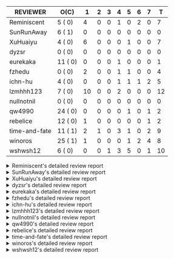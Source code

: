 |   REVIEWER    |  O(C)   | 1  | 2 | 3 | 4 | 5 | 6 | 7 | T  |
|---------------|---------|----|---|---|---|---|---|---|----|
| Reminiscent   |  5 ( 0) |  4 | 0 | 0 | 1 | 0 | 2 | 0 |  7 |
| SunRunAway    |  6 ( 1) |  0 | 0 | 0 | 0 | 0 | 0 | 0 |  0 |
| XuHuaiyu      |  4 ( 0) |  6 | 0 | 0 | 0 | 1 | 0 | 0 |  7 |
| dyzsr         |  0 ( 0) |  0 | 0 | 0 | 0 | 0 | 0 | 0 |  0 |
| eurekaka      | 11 ( 0) |  0 | 0 | 0 | 1 | 0 | 0 | 0 |  1 |
| fzhedu        |  0 ( 0) |  2 | 0 | 0 | 1 | 1 | 0 | 0 |  4 |
| ichn-hu       |  4 ( 0) |  0 | 0 | 0 | 1 | 1 | 1 | 2 |  5 |
| lzmhhh123     |  7 ( 0) | 10 | 0 | 0 | 2 | 0 | 0 | 0 | 12 |
| nullnotnil    |  0 ( 0) |  0 | 0 | 0 | 0 | 0 | 0 | 0 |  0 |
| qw4990        | 24 ( 0) |  0 | 0 | 0 | 0 | 1 | 0 | 1 |  2 |
| rebelice      | 12 ( 0) |  1 | 0 | 0 | 0 | 0 | 0 | 1 |  2 |
| time-and-fate | 11 ( 1) |  2 | 1 | 0 | 3 | 1 | 0 | 2 |  9 |
| winoros       | 25 ( 1) |  1 | 0 | 0 | 0 | 1 | 2 | 4 |  8 |
| wshwsh12      |  6 ( 0) |  0 | 0 | 1 | 3 | 5 | 0 | 1 | 10 |


<details> 
  <summary>Reminiscent's detailed review report</summary> 

## To Be Reviewed

|    REPO    |                                                        PR                                                        | C | LASTED |
|------------|------------------------------------------------------------------------------------------------------------------|---|--------|
| tidb/25583 | [bindinfo: fix SPM doesn't work for CTE](https://github.com/pingcap/tidb/pull/25583)                             |   | 22d15h |
| tidb/26133 | [planner: rename stable-result-mode to ordered-result-mode (#26093)](https://github.com/pingcap/tidb/pull/26133) |   | 18h    |
| tidb/26134 | [planner: rename stable-result-mode to ordered-result-mode (#26093)](https://github.com/pingcap/tidb/pull/26134) |   | 18h    |
| tidb/26135 | [planner: rename stable-result-mode to ordered-result-mode (#26093)](https://github.com/pingcap/tidb/pull/26135) |   | 18h    |
| tidb/26141 | [planner: directly use sql bind to generate query plan](https://github.com/pingcap/tidb/pull/26141)              |   | 17h    |


## Reviewed in Last 7 Days

|    REPO    |                                                                      PR                                                                      | C | D |    R    |
|------------|----------------------------------------------------------------------------------------------------------------------------------------------|---|---|---------|
| tidb/25995 | [planner: support stable result mode (#25971)](https://github.com/pingcap/tidb/pull/25995)                                                   |   | 1 | 5d20h   |
| tidb/26093 | [planner: rename stable-result-mode to ordered-result-mode](https://github.com/pingcap/tidb/pull/26093)                                      |   | 1 | 2d12h   |
| tidb/26084 | [planner: support stable result mode (#25971)](https://github.com/pingcap/tidb/pull/26084)                                                   |   | 1 | 2d18h   |
| tidb/23295 | [util, types: don't let SPM be affected by charset (#23161)](https://github.com/pingcap/tidb/pull/23295)                                     |   | 1 | 121d11h |
| tidb/26066 | [util/ranger: fix wrong range calculation of prefix index when appending ranges to point ranges](https://github.com/pingcap/tidb/pull/26066) |   | 4 | 10h     |
| tidb/26014 | [planner: support aggregation for expression index](https://github.com/pingcap/tidb/pull/26014)                                              |   | 6 | 1h      |
| tidb/25969 | [planner: support using expression index when conditions are connected by `or` or `not` ](https://github.com/pingcap/tidb/pull/25969)        |   | 6 | 1d20h   |


</details> 


<details> 
  <summary>SunRunAway's detailed review report</summary> 

## To Be Reviewed

|    REPO    |                                                       PR                                                       | C | LASTED  |
|------------|----------------------------------------------------------------------------------------------------------------|---|---------|
| tidb/19178 | [executor: Refactor probe channel](https://github.com/pingcap/tidb/pull/19178)                                 |   | 333d16h |
| tidb/19807 | [executor: parallel evaluation for hash aggregate distinct](https://github.com/pingcap/tidb/pull/19807)        |   | 311d10h |
| tidb/19900 | [executor: enable inline projection for sort&topN](https://github.com/pingcap/tidb/pull/19900)                 | Y | 306d18h |
| tidb/21834 | [planner: enhanced index range calculation plan](https://github.com/pingcap/tidb/pull/21834)                   |   | 208d18h |
| tidb/21956 | [planner/preprocessor: disallow into-outfile clause in some place](https://github.com/pingcap/tidb/pull/21956) |   | 201d23h |
| tidb/25385 | [executor: global kill 32bits (local connID part)](https://github.com/pingcap/tidb/pull/25385)                 |   | 29d10h  |


## Reviewed in Last 7 Days

| REPO | PR | C | D | R |
|------|----|---|---|---|


</details> 


<details> 
  <summary>XuHuaiyu's detailed review report</summary> 

## To Be Reviewed

|     REPO     |                                                             PR                                                             | C | LASTED  |
|--------------|----------------------------------------------------------------------------------------------------------------------------|---|---------|
| tidb/21401   | [expression: incompatibility with MySQL for ADDTIME()](https://github.com/pingcap/tidb/pull/21401)                         |   | 224d11h |
| docs-cn/5561 | [Add sql optimization-related docs to toc](https://github.com/pingcap/docs-cn/pull/5561)                                   |   | 140d15h |
| tidb/26135   | [planner: rename stable-result-mode to ordered-result-mode (#26093)](https://github.com/pingcap/tidb/pull/26135)           |   | 18h     |
| tidb/26150   | [executor, privilege: require CONFIG privilege for is.cluster_config (#26071)](https://github.com/pingcap/tidb/pull/26150) |   | 15h     |


## Reviewed in Last 7 Days

|    REPO    |                                                           PR                                                           | C | D |   R    |
|------------|------------------------------------------------------------------------------------------------------------------------|---|---|--------|
| tidb/25820 | [util: support soft limit for memory tracker](https://github.com/pingcap/tidb/pull/25820)                              |   | 1 | 12d23h |
| tidb/25714 | [executor: support spill intermediate data for unparalleled hash agg](https://github.com/pingcap/tidb/pull/25714)      |   | 1 | 18d23h |
| tidb/25792 | [docs/design: Support Spilling Unparalleled HashAgg](https://github.com/pingcap/tidb/pull/25792)                       |   | 1 | 14d1h  |
| tidb/26035 | [executor: fix ifnull bug when arg is enum/set (#25110)](https://github.com/pingcap/tidb/pull/26035)                   |   | 1 | 3d23h  |
| tidb/26032 | [planner: fix incorrect result of set type for merge join (#25672)](https://github.com/pingcap/tidb/pull/26032)        |   | 1 | 3d23h  |
| tidb/25612 | [expression: fix incompatible timestamp conversion between mysql and tidb](https://github.com/pingcap/tidb/pull/25612) |   | 1 | 20d15h |
| tidb/25906 | [config, sessionctx: deprecate streaming config](https://github.com/pingcap/tidb/pull/25906)                           |   | 5 | 5d22h  |


</details> 


<details> 
  <summary>dyzsr's detailed review report</summary> 

## To Be Reviewed

| REPO | PR | C | LASTED |
|------|----|---|--------|


## Reviewed in Last 7 Days

| REPO | PR | C | D | R |
|------|----|---|---|---|


</details> 


<details> 
  <summary>eurekaka's detailed review report</summary> 

## To Be Reviewed

|    REPO    |                                                                               PR                                                                               | C | LASTED  |
|------------|----------------------------------------------------------------------------------------------------------------------------------------------------------------|---|---------|
| tidb/23316 | [planner: Fix rebuild range for prepared plan](https://github.com/pingcap/tidb/pull/23316)                                                                     |   | 119d17h |
| tidb/23373 | [executor: fix get var expr when session var is hex literal (#23241)](https://github.com/pingcap/tidb/pull/23373)                                              |   | 117d19h |
| tidb/23760 | [collation: fix tidb panic when compare string with collation](https://github.com/pingcap/tidb/pull/23760)                                                     |   | 103d13h |
| tidb/24061 | [statistics: fix some potential panic in statistics (#23988)](https://github.com/pingcap/tidb/pull/24061)                                                      |   | 88d13h  |
| tidb/24556 | [planner: add MergeAdjacentWindow rule for cascades](https://github.com/pingcap/tidb/pull/24556)                                                               |   | 62d10h  |
| tidb/24921 | [planner: update IsCompleteModeAgg and transform function of RuleInjectProjectionBelowAgg to fix distinct agg bug](https://github.com/pingcap/tidb/pull/24921) |   | 46d19h  |
| tidb/25737 | [planner: Log warnings when agg function can not be pushdown in explain statement (#25553)](https://github.com/pingcap/tidb/pull/25737)                        |   | 18d18h  |
| tidb/25845 | [planner,executor: fix 'select ...(join on partition table) for update' panic (#21148)](https://github.com/pingcap/tidb/pull/25845)                            |   | 12d19h  |
| tidb/25861 | [planner/core: thoroughly push down count-distinct agg in the MPP mode. (#25662)](https://github.com/pingcap/tidb/pull/25861)                                  |   | 11d19h  |
| tidb/26015 | [planner: logically delete the bindinfo when create the new binding](https://github.com/pingcap/tidb/pull/26015)                                               |   | 5d17h   |
| tidb/26139 | [planner,  bindinfo: support the show global bindings order by update_time](https://github.com/pingcap/tidb/pull/26139)                                        |   | 17h     |


## Reviewed in Last 7 Days

|    REPO    |                                                    PR                                                    | C | D |    R    |
|------------|----------------------------------------------------------------------------------------------------------|---|---|---------|
| tidb/23295 | [util, types: don't let SPM be affected by charset (#23161)](https://github.com/pingcap/tidb/pull/23295) |   | 4 | 118d16h |


</details> 


<details> 
  <summary>fzhedu's detailed review report</summary> 

## To Be Reviewed

| REPO | PR | C | LASTED |
|------|----|---|--------|


## Reviewed in Last 7 Days

|    REPO     |                                                 PR                                                 | C | D |   R   |
|-------------|----------------------------------------------------------------------------------------------------|---|---|-------|
| tics/2383   | [do not send empty response](https://github.com/pingcap/tics/pull/2383)                            |   | 1 | 0h    |
| kvproto/781 | [mpp: add proto to check if tiflash node is alive](https://github.com/pingcap/kvproto/pull/781)    |   | 1 | 5d23h |
| tics/2298   | [Port new implementation of HashTable from ClickHouse.](https://github.com/pingcap/tics/pull/2298) |   | 4 | 8d0h  |
| tics/2286   | [Port ColumnsHashing from ClickHouse](https://github.com/pingcap/tics/pull/2286)                   |   | 5 | 7d12h |


</details> 


<details> 
  <summary>ichn-hu's detailed review report</summary> 

## To Be Reviewed

|    REPO    |                                                           PR                                                           | C | LASTED  |
|------------|------------------------------------------------------------------------------------------------------------------------|---|---------|
| tidb/20903 | [planner: fix confused and unnecessary double-projection in plans.](https://github.com/pingcap/tidb/pull/20903)        |   | 248d17h |
| tidb/22631 | [executor: refine window processor](https://github.com/pingcap/tidb/pull/22631)                                        |   | 162d23h |
| tidb/26000 | [expression: fix incompatible last_day func behavior in sql mode (#25953)](https://github.com/pingcap/tidb/pull/26000) |   | 6d15h   |
| tidb/26001 | [expression: fix incompatible last_day func behavior in sql mode (#25953)](https://github.com/pingcap/tidb/pull/26001) |   | 6d15h   |


## Reviewed in Last 7 Days

|    REPO    |                                                                      PR                                                                       | C | D |    R    |
|------------|-----------------------------------------------------------------------------------------------------------------------------------------------|---|---|---------|
| tidb/22185 | [executor: fix select into outfile with year type column has no data (#22175)](https://github.com/pingcap/tidb/pull/22185)                    |   | 4 | 184d20h |
| tidb/26046 | [Revert "expression: Fix greatest and least function lost decimal precision compared with MySQL"](https://github.com/pingcap/tidb/pull/26046) |   | 5 | 0h      |
| tidb/25766 | [expression: Fix greatest and least function lost decimal precision compared with MySQL](https://github.com/pingcap/tidb/pull/25766)          |   | 6 | 11d19h  |
| tidb/25875 | [types: fix json_unquote](https://github.com/pingcap/tidb/pull/25875)                                                                         |   | 7 | 4d20h   |
| tidb/25953 | [expression: fix incompatible last_day func behavior in sql mode](https://github.com/pingcap/tidb/pull/25953)                                 |   | 7 | 1d0h    |


</details> 


<details> 
  <summary>lzmhhh123's detailed review report</summary> 

## To Be Reviewed

|    REPO    |                                                              PR                                                              | C | LASTED  |
|------------|------------------------------------------------------------------------------------------------------------------------------|---|---------|
| tidb/22631 | [executor: refine window processor](https://github.com/pingcap/tidb/pull/22631)                                              |   | 162d23h |
| tidb/25822 | [executor: avoid unnecessary string EqualFold() comparisons](https://github.com/pingcap/tidb/pull/25822)                     |   | 13d16h  |
| tidb/26005 | [expression: fix cast string like '.1a1' to decimal has no warnings information](https://github.com/pingcap/tidb/pull/26005) |   | 6d13h   |
| tidb/26036 | [planner: fix bug when unfolding wildcard in view definiton (#25226)](https://github.com/pingcap/tidb/pull/26036)            |   | 4d22h   |
| tidb/26134 | [planner: rename stable-result-mode to ordered-result-mode (#26093)](https://github.com/pingcap/tidb/pull/26134)             |   | 18h     |
| tidb/26148 | [executor: fix a bug that cte.iterOutTbl did not close correctly (#26129)](https://github.com/pingcap/tidb/pull/26148)       |   | 15h     |
| tidb/26152 | [types: year function can't handle some date string](https://github.com/pingcap/tidb/pull/26152)                             |   | 14h     |


## Reviewed in Last 7 Days

|    REPO    |                                                                  PR                                                                   | C | D |    R    |
|------------|---------------------------------------------------------------------------------------------------------------------------------------|---|---|---------|
| tidb/26145 | [planner/core: fix duplicate enum items](https://github.com/pingcap/tidb/pull/26145)                                                  |   | 1 | 0h      |
| tidb/26129 | [executor: fix a bug that cte.iterOutTbl did not close correctly](https://github.com/pingcap/tidb/pull/26129)                         |   | 1 | 2h      |
| tidb/22185 | [executor: fix select into outfile with year type column has no data (#22175)](https://github.com/pingcap/tidb/pull/22185)            |   | 1 | 187d17h |
| tidb/23295 | [util, types: don't let SPM be affected by charset (#23161)](https://github.com/pingcap/tidb/pull/23295)                              |   | 1 | 121d12h |
| tidb/26031 | [server, sessionctx: improved mysql compatibility with support for init_connect (#23713)](https://github.com/pingcap/tidb/pull/26031) |   | 1 | 4d0h    |
| tidb/26032 | [planner: fix incorrect result of set type for merge join (#25672)](https://github.com/pingcap/tidb/pull/26032)                       |   | 1 | 4d0h    |
| tidb/26035 | [executor: fix ifnull bug when arg is enum/set (#25110)](https://github.com/pingcap/tidb/pull/26035)                                  |   | 1 | 4d0h    |
| tidb/26039 | [planner: generate correct number of rows when all agg funcs are pruned (#24937)](https://github.com/pingcap/tidb/pull/26039)         |   | 1 | 3d23h   |
| tidb/26038 | [executor: fix incorrect result of enum type merge join (#24775)](https://github.com/pingcap/tidb/pull/26038)                         |   | 1 | 3d23h   |
| tidb/26061 | [sessionctx: change innodb large prefix default (#24555)](https://github.com/pingcap/tidb/pull/26061)                                 |   | 1 | 3d16h   |
| tidb/25906 | [config, sessionctx: deprecate streaming config](https://github.com/pingcap/tidb/pull/25906)                                          |   | 4 | 6d17h   |
| tikv/10425 | [copr:  fix the wrong arguments type of json_unquote (#10177)](https://github.com/tikv/tikv/pull/10425)                               |   | 4 | 16d23h  |


</details> 


<details> 
  <summary>nullnotnil's detailed review report</summary> 

## To Be Reviewed

| REPO | PR | C | LASTED |
|------|----|---|--------|


## Reviewed in Last 7 Days

| REPO | PR | C | D | R |
|------|----|---|---|---|


</details> 


<details> 
  <summary>qw4990's detailed review report</summary> 

## To Be Reviewed

|     REPO     |                                                                                       PR                                                                                        | C | LASTED  |
|--------------|---------------------------------------------------------------------------------------------------------------------------------------------------------------------------------|---|---------|
| docs/5498    | [partitioning: Corrected partition management](https://github.com/pingcap/docs/pull/5498)                                                                                       |   | 77d19h  |
| tidb/21018   | [planner: don't push down null sensitive join conditions (#19620)](https://github.com/pingcap/tidb/pull/21018)                                                                  |   | 242d17h |
| docs-cn/5561 | [Add sql optimization-related docs to toc](https://github.com/pingcap/docs-cn/pull/5561)                                                                                        |   | 140d15h |
| docs/5826    | [system-variables: update for consistency](https://github.com/pingcap/docs/pull/5826)                                                                                           |   | 20d11h  |
| tidb/23590   | [planner, table: optimize the list partition pruner for range query](https://github.com/pingcap/tidb/pull/23590)                                                                |   | 108d16h |
| tidb/24663   | [planner: include schema name when checking duplicate table aliases](https://github.com/pingcap/tidb/pull/24663)                                                                |   | 59d16h  |
| tidb/24994   | [planner: don't extract hash keys from index join's OtherConds if inl_merge_join hint exists](https://github.com/pingcap/tidb/pull/24994)                                       |   | 42d17h  |
| tidb/25693   | [planner: fix index-out-of-range error when checking only_full_group_by and make sure limit outputs no more columns than its child](https://github.com/pingcap/tidb/pull/25693) |   | 19d22h  |
| tidb/25715   | [planner: fix row count estimation for partially pushed down selections](https://github.com/pingcap/tidb/pull/25715)                                                            |   | 19d16h  |
| tidb/25763   | [executor: reject setting read ts to a future time (#25732)](https://github.com/pingcap/tidb/pull/25763)                                                                        |   | 17d16h  |
| tidb/25769   | [planner: add some comment for checkOnlyFullGroupBy](https://github.com/pingcap/tidb/pull/25769)                                                                                |   | 17d12h  |
| tidb/25806   | [planner: check filter condition in func convertToPartialTableScan (#25294)](https://github.com/pingcap/tidb/pull/25806)                                                        |   | 14d15h  |
| tidb/25845   | [planner,executor: fix 'select ...(join on partition table) for update' panic (#21148)](https://github.com/pingcap/tidb/pull/25845)                                             |   | 12d19h  |
| tidb/25861   | [planner/core: thoroughly push down count-distinct agg in the MPP mode. (#25662)](https://github.com/pingcap/tidb/pull/25861)                                                   |   | 11d19h  |
| tidb/25870   | [executor: skip all test cases related to TiFlash+Partition since they are too slow (#25866)](https://github.com/pingcap/tidb/pull/25870)                                       |   | 11d15h  |
| tidb/25991   | [executor: fix hash join between datetime and timestamp (#25915)](https://github.com/pingcap/tidb/pull/25991)                                                                   |   | 6d19h   |
| tidb/26027   | [executor: fix unsigned int window function error (#26010)](https://github.com/pingcap/tidb/pull/26027)                                                                         |   | 4d23h   |
| tidb/26032   | [planner: fix incorrect result of set type for merge join (#25672)](https://github.com/pingcap/tidb/pull/26032)                                                                 |   | 4d23h   |
| tidb/26036   | [planner: fix bug when unfolding wildcard in view definiton (#25226)](https://github.com/pingcap/tidb/pull/26036)                                                               |   | 4d22h   |
| tidb/26039   | [planner: generate correct number of rows when all agg funcs are pruned (#24937)](https://github.com/pingcap/tidb/pull/26039)                                                   |   | 4d22h   |
| tidb/26061   | [sessionctx: change innodb large prefix default (#24555)](https://github.com/pingcap/tidb/pull/26061)                                                                           |   | 4d15h   |
| tidb/26117   | [executor: only forbid setting tidb_snapshot in stale txn (#25794)](https://github.com/pingcap/tidb/pull/26117)                                                                 |   | 22h     |
| tidb/26141   | [planner: directly use sql bind to generate query plan](https://github.com/pingcap/tidb/pull/26141)                                                                             |   | 17h     |
| tidb/26144   | [load: fix load data with non-utf8 will succeed (#26054)](https://github.com/pingcap/tidb/pull/26144)                                                                           |   | 16h     |


## Reviewed in Last 7 Days

|    REPO    |                                                                 PR                                                                  | C | D |   R    |
|------------|-------------------------------------------------------------------------------------------------------------------------------------|---|---|--------|
| tidb/25501 | [planner,executor: fix 'select ...(join on partition table) for update' panic (#21148)](https://github.com/pingcap/tidb/pull/25501) |   | 5 | 21d17h |
| tidb/25980 | [planner: make sure limit outputs no more columns than its child (#25345)](https://github.com/pingcap/tidb/pull/25980)              |   | 7 | 3h     |


</details> 


<details> 
  <summary>rebelice's detailed review report</summary> 

## To Be Reviewed

|     REPO     |                                                                    PR                                                                     | C | LASTED  |
|--------------|-------------------------------------------------------------------------------------------------------------------------------------------|---|---------|
| docs/5185    | [sql-statements, information-schema: add `END_TIME` field for table `ANALYZE_STATUS`](https://github.com/pingcap/docs/pull/5185)          |   | 102d17h |
| docs-cn/5916 | [sql-statements, information-schema: add `END_TIME` field for table `ANALYZE_STATUS`](https://github.com/pingcap/docs-cn/pull/5916)       |   | 102d17h |
| tidb/24033   | [statistics: fix some unstable tests in global stats (#23502)](https://github.com/pingcap/tidb/pull/24033)                                |   | 89d9h   |
| tidb/24306   | [util/ranger: fix func name typo](https://github.com/pingcap/tidb/pull/24306)                                                             |   | 76d22h  |
| tidb/24374   | [planner: filter conflict read_from_storage hints (#24313)](https://github.com/pingcap/tidb/pull/24374)                                   |   | 74d19h  |
| tidb/24669   | [planner: fix "order by + num " can use a column not in select fields](https://github.com/pingcap/tidb/pull/24669)                        |   | 59d16h  |
| tidb/25214   | [planner: don't push down topn to nil table plan side](https://github.com/pingcap/tidb/pull/25214)                                        |   | 35d16h  |
| tidb/25861   | [planner/core: thoroughly push down count-distinct agg in the MPP mode. (#25662)](https://github.com/pingcap/tidb/pull/25861)             |   | 11d19h  |
| tidb/25870   | [executor: skip all test cases related to TiFlash+Partition since they are too slow (#25866)](https://github.com/pingcap/tidb/pull/25870) |   | 11d15h  |
| tidb/25985   | [executor: support forbid tiflash for stale read (#25828)](https://github.com/pingcap/tidb/pull/25985)                                    |   | 6d20h   |
| tidb/26033   | [planner: fix wrong aggregate pruning for some cases (#25289)](https://github.com/pingcap/tidb/pull/26033)                                |   | 4d23h   |
| tidb/26075   | [planner: avoid alloc for paramMarker in buildValuesListOfInsert (#25996)](https://github.com/pingcap/tidb/pull/26075)                    |   | 3d23h   |


## Reviewed in Last 7 Days

|    REPO    |                                              PR                                               | C | D |   R   |
|------------|-----------------------------------------------------------------------------------------------|---|---|-------|
| tidb/26145 | [planner/core: fix duplicate enum items](https://github.com/pingcap/tidb/pull/26145)          |   | 1 | 0h    |
| tidb/25828 | [executor: support forbid tiflash for stale read](https://github.com/pingcap/tidb/pull/25828) |   | 7 | 6d16h |


</details> 


<details> 
  <summary>time-and-fate's detailed review report</summary> 

## To Be Reviewed

|    REPO    |                                                                      PR                                                                       | C | LASTED  |
|------------|-----------------------------------------------------------------------------------------------------------------------------------------------|---|---------|
| tidb/22416 | [core: fix subQuery at projection in only_full_group](https://github.com/pingcap/tidb/pull/22416)                                             | Y | 177d11h |
| tidb/24374 | [planner: filter conflict read_from_storage hints (#24313)](https://github.com/pingcap/tidb/pull/24374)                                       |   | 74d19h  |
| tidb/24382 | [statistics: trigger auto-analyze based on histogram row count](https://github.com/pingcap/tidb/pull/24382)                                   |   | 74d15h  |
| tidb/24539 | [statistics: dump FMSketch to KV only for partition table with dynamic prune mode (#24453)](https://github.com/pingcap/tidb/pull/24539)       |   | 62d21h  |
| tidb/24994 | [planner: don't extract hash keys from index join's OtherConds if inl_merge_join hint exists](https://github.com/pingcap/tidb/pull/24994)     |   | 42d17h  |
| tidb/25390 | [planner/core: fix `isTableAliasDuplicate`, use `schema.name` as key when table has a alias name](https://github.com/pingcap/tidb/pull/25390) |   | 28d19h  |
| tidb/25736 | [planner: Log warnings when agg function can not be pushdown in explain statement (#25553)](https://github.com/pingcap/tidb/pull/25736)       |   | 18d18h  |
| tidb/25737 | [planner: Log warnings when agg function can not be pushdown in explain statement (#25553)](https://github.com/pingcap/tidb/pull/25737)       |   | 18d18h  |
| tidb/25819 | [planner: handle other-conditions from subqueries correctly when constructing IndexJoin (#25817)](https://github.com/pingcap/tidb/pull/25819) |   | 13d18h  |
| tidb/26039 | [planner: generate correct number of rows when all agg funcs are pruned (#24937)](https://github.com/pingcap/tidb/pull/26039)                 |   | 4d22h   |
| tidb/26076 | [planner: avoid alloc for paramMarker in buildValuesListOfInsert (#25996)](https://github.com/pingcap/tidb/pull/26076)                        |   | 3d23h   |


## Reviewed in Last 7 Days

|      REPO      |                                                            PR                                                            | C | D |   R    |
|----------------|--------------------------------------------------------------------------------------------------------------------------|---|---|--------|
| tidb/26084     | [planner: support stable result mode (#25971)](https://github.com/pingcap/tidb/pull/26084)                               |   | 1 | 2d18h  |
| tidb/25995     | [planner: support stable result mode (#25971)](https://github.com/pingcap/tidb/pull/25995)                               |   | 1 | 5d19h  |
| tidb/24556     | [planner: add MergeAdjacentWindow rule for cascades](https://github.com/pingcap/tidb/pull/24556)                         |   | 2 | 60d15h |
| tidb/25715     | [planner: fix row count estimation for partially pushed down selections](https://github.com/pingcap/tidb/pull/25715)     |   | 4 | 15d22h |
| tidb-test/1209 | [mysql_test: correct error message of resolving group by column failure](https://github.com/pingcap/tidb-test/pull/1209) |   | 4 | 31d21h |
| tidb/25094     | [*: resolve select fields properly for coalesced columns of natural join](https://github.com/pingcap/tidb/pull/25094)    |   | 4 | 35d21h |
| tidb/26013     | [planner: support stable result mode (#25971)](https://github.com/pingcap/tidb/pull/26013)                               |   | 5 | 1d1h   |
| tidb/26003     | [planner: support stable result mode (#25971)](https://github.com/pingcap/tidb/pull/26003)                               |   | 7 | 0h     |
| tidb/25971     | [planner: support stable result mode](https://github.com/pingcap/tidb/pull/25971)                                        |   | 7 | 20h    |


</details> 


<details> 
  <summary>winoros's detailed review report</summary> 

## To Be Reviewed

|     REPO     |                                                                                     PR                                                                                     | C | LASTED  |
|--------------|----------------------------------------------------------------------------------------------------------------------------------------------------------------------------|---|---------|
| tidb/20903   | [planner: fix confused and unnecessary double-projection in plans.](https://github.com/pingcap/tidb/pull/20903)                                                            |   | 248d17h |
| docs-cn/5916 | [sql-statements, information-schema: add `END_TIME` field for table `ANALYZE_STATUS`](https://github.com/pingcap/docs-cn/pull/5916)                                        |   | 102d17h |
| docs/5783    | [migration: Add information about Vitess to TiDB migration](https://github.com/pingcap/docs/pull/5783)                                                                     |   | 28d5h   |
| tidb/21018   | [planner: don't push down null sensitive join conditions (#19620)](https://github.com/pingcap/tidb/pull/21018)                                                             |   | 242d17h |
| tidb/22416   | [core: fix subQuery at projection in only_full_group](https://github.com/pingcap/tidb/pull/22416)                                                                          | Y | 177d11h |
| tidb/22504   | [*:Fix the fetchHotRegion bug that the count always zero](https://github.com/pingcap/tidb/pull/22504)                                                                      |   | 169d19h |
| tidb/23373   | [executor: fix get var expr when session var is hex literal (#23241)](https://github.com/pingcap/tidb/pull/23373)                                                          |   | 117d19h |
| tidb/24138   | [planner: Add Equivalence Rules to Transform BinaryOptSubquery to ExistsSubquery](https://github.com/pingcap/tidb/pull/24138)                                              |   | 84d12h  |
| tidb/24663   | [planner: include schema name when checking duplicate table aliases](https://github.com/pingcap/tidb/pull/24663)                                                           |   | 59d16h  |
| tidb/24921   | [planner: update IsCompleteModeAgg and transform function of RuleInjectProjectionBelowAgg to fix distinct agg bug](https://github.com/pingcap/tidb/pull/24921)             |   | 46d19h  |
| tidb/25870   | [executor: skip all test cases related to TiFlash+Partition since they are too slow (#25866)](https://github.com/pingcap/tidb/pull/25870)                                  |   | 11d15h  |
| tidb/25874   | [util/stmtsummary: discard the plan if it is too long and enlarge the tidb_stmt_summary_max_stmt_count value to 3000 (#25843)](https://github.com/pingcap/tidb/pull/25874) |   | 11d15h  |
| tidb/25980   | [planner: make sure limit outputs no more columns than its child (#25345)](https://github.com/pingcap/tidb/pull/25980)                                                     |   | 6d22h   |
| tidb/25985   | [executor: support forbid tiflash for stale read (#25828)](https://github.com/pingcap/tidb/pull/25985)                                                                     |   | 6d20h   |
| tidb/26033   | [planner: fix wrong aggregate pruning for some cases (#25289)](https://github.com/pingcap/tidb/pull/26033)                                                                 |   | 4d23h   |
| tidb/26035   | [executor: fix ifnull bug when arg is enum/set (#25110)](https://github.com/pingcap/tidb/pull/26035)                                                                       |   | 4d22h   |
| tidb/26036   | [planner: fix bug when unfolding wildcard in view definiton (#25226)](https://github.com/pingcap/tidb/pull/26036)                                                          |   | 4d22h   |
| tidb/26039   | [planner: generate correct number of rows when all agg funcs are pruned (#24937)](https://github.com/pingcap/tidb/pull/26039)                                              |   | 4d22h   |
| tidb/26066   | [util/ranger: fix wrong range calculation of prefix index when appending ranges to point ranges](https://github.com/pingcap/tidb/pull/26066)                               |   | 4d10h   |
| tidb/26075   | [planner: avoid alloc for paramMarker in buildValuesListOfInsert (#25996)](https://github.com/pingcap/tidb/pull/26075)                                                     |   | 3d23h   |
| tidb/26076   | [planner: avoid alloc for paramMarker in buildValuesListOfInsert (#25996)](https://github.com/pingcap/tidb/pull/26076)                                                     |   | 3d23h   |
| tidb/26133   | [planner: rename stable-result-mode to ordered-result-mode (#26093)](https://github.com/pingcap/tidb/pull/26133)                                                           |   | 18h     |
| tidb/26134   | [planner: rename stable-result-mode to ordered-result-mode (#26093)](https://github.com/pingcap/tidb/pull/26134)                                                           |   | 18h     |
| tidb/26135   | [planner: rename stable-result-mode to ordered-result-mode (#26093)](https://github.com/pingcap/tidb/pull/26135)                                                           |   | 18h     |
| tidb/26141   | [planner: directly use sql bind to generate query plan](https://github.com/pingcap/tidb/pull/26141)                                                                        |   | 17h     |


## Reviewed in Last 7 Days

|    REPO    |                                                                  PR                                                                   | C | D |   R   |
|------------|---------------------------------------------------------------------------------------------------------------------------------------|---|---|-------|
| tidb/26093 | [planner: rename stable-result-mode to ordered-result-mode](https://github.com/pingcap/tidb/pull/26093)                               |   | 1 | 2d15h |
| tidb/26057 | [planner: refine collectGenerateColumn](https://github.com/pingcap/tidb/pull/26057)                                                   |   | 5 | 0h    |
| tidb/25826 | [planner: steady expression index selection when having duplicate expressions](https://github.com/pingcap/tidb/pull/25826)            |   | 6 | 7d23h |
| tidb/26014 | [planner: support aggregation for expression index](https://github.com/pingcap/tidb/pull/26014)                                       |   | 6 | 0h    |
| tidb/25969 | [planner: support using expression index when conditions are connected by `or` or `not` ](https://github.com/pingcap/tidb/pull/25969) |   | 7 | 1d3h  |
| tidb/26003 | [planner: support stable result mode (#25971)](https://github.com/pingcap/tidb/pull/26003)                                            |   | 7 | 0h    |
| tidb/25987 | [stats: fix auto analyze panic](https://github.com/pingcap/tidb/pull/25987)                                                           |   | 7 | 2h    |
| tidb/25971 | [planner: support stable result mode](https://github.com/pingcap/tidb/pull/25971)                                                     |   | 7 | 20h   |


</details> 


<details> 
  <summary>wshwsh12's detailed review report</summary> 

## To Be Reviewed

|    REPO    |                                                              PR                                                              | C | LASTED  |
|------------|------------------------------------------------------------------------------------------------------------------------------|---|---------|
| tidb/21401 | [expression: incompatibility with MySQL for ADDTIME()](https://github.com/pingcap/tidb/pull/21401)                           |   | 224d11h |
| tidb/21887 | [types: support %X %V %W formats for STR_TO_DATE()](https://github.com/pingcap/tidb/pull/21887)                              |   | 205d11h |
| tidb/26005 | [expression: fix cast string like '.1a1' to decimal has no warnings information](https://github.com/pingcap/tidb/pull/26005) |   | 6d13h   |
| tidb/26105 | [expression: minus/plus/multiply (for Int and Real) check null iff overflow](https://github.com/pingcap/tidb/pull/26105)     |   | 2d12h   |
| tidb/26143 | [load: fix load data with non-utf8 will succeed (#26054)](https://github.com/pingcap/tidb/pull/26143)                        |   | 16h     |
| tidb/26152 | [types: year function can't handle some date string](https://github.com/pingcap/tidb/pull/26152)                             |   | 14h     |


## Reviewed in Last 7 Days

|    REPO    |                                                                      PR                                                                       | C | D |    R    |
|------------|-----------------------------------------------------------------------------------------------------------------------------------------------|---|---|---------|
| tidb/24711 | [expression: add builtin function ``json_merge_patch``](https://github.com/pingcap/tidb/pull/24711)                                           |   | 3 | 52d22h  |
| tidb/22541 | [expression: Support builtin function SOUNDEX](https://github.com/pingcap/tidb/pull/22541)                                                    |   | 4 | 163d11h |
| tidb/26046 | [Revert "expression: Fix greatest and least function lost decimal precision compared with MySQL"](https://github.com/pingcap/tidb/pull/26046) |   | 4 | 19h     |
| tikv/10425 | [copr:  fix the wrong arguments type of json_unquote (#10177)](https://github.com/tikv/tikv/pull/10425)                                       |   | 4 | 16d22h  |
| tidb/26034 | [types: modify MyDecimal.ToFloat64 threshold](https://github.com/pingcap/tidb/pull/26034)                                                     |   | 5 | 3h      |
| tidb/26035 | [executor: fix ifnull bug when arg is enum/set (#25110)](https://github.com/pingcap/tidb/pull/26035)                                          |   | 5 | 3h      |
| tidb/26027 | [executor: fix unsigned int window function error (#26010)](https://github.com/pingcap/tidb/pull/26027)                                       |   | 5 | 0h      |
| tidb/25721 | [expression: uncomment pushdown for JSONUnquote expression (#24504)](https://github.com/pingcap/tidb/pull/25721)                              |   | 5 | 14d14h  |
| tidb/26010 | [executor: fix unsigned int window function error](https://github.com/pingcap/tidb/pull/26010)                                                |   | 5 | 21h     |
| tidb/25990 | [executor: fix hash join between datetime and timestamp (#25915)](https://github.com/pingcap/tidb/pull/25990)                                 |   | 7 | 1h      |


</details> 


